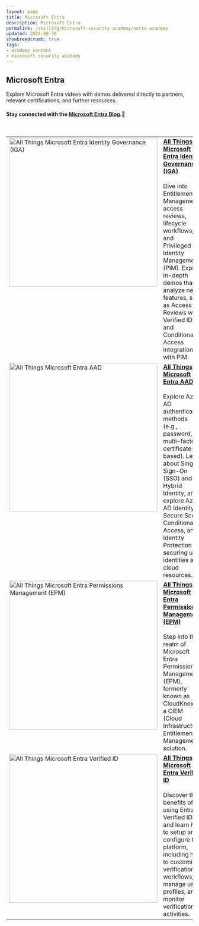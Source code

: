 ```yaml
---
layout: page
title: Microsoft Entra
description: Microsoft Entra
permalink: /skilling/microsoft-security-academy/entra-academy
updated: 2024-08-30
showbreadcrumb: true
Tags:
- academy content
- microsoft security academy
---
```


## Microsoft Entra
Explore Microsoft Entra videos with demos delivered directly to partners, relevant certifications, and further resources.

#### Stay connected with the [Microsoft Entra Blog](https://techcommunity.microsoft.com/t5/microsoft-entra-azure-ad-blog/bg-p/Identity).🔗


<div>&nbsp;</div>


<table>
  <tr style="vertical-align:top">
    <td><a href="https://youtu.be/bm_zgd1DtdQ"><img src="https://img.youtube.com/vi/bm_zgd1DtdQ/maxresdefault.jpg" alt="All Things Microsoft Entra Identity Governance (IGA)" width="400" height="400"></a></td>
    <td><a href="https://youtu.be/bm_zgd1DtdQ"><b>All Things Microsoft Entra Identity Governance (IGA)</b></a><br><br>Dive into Entitlements Management, access reviews, lifecycle workflows, and Privileged Identity Management (PIM). Explore in-depth demos that analyze new features, such as Access Reviews with Verified ID and Conditional Access integration with PIM.</td>
  </tr>
  <tr style="vertical-align:top">
    <td><a href="https://youtu.be/-RFDYX8Qjus"><img src="https://img.youtube.com/vi/-RFDYX8Qjus/maxresdefault.jpg" alt="All Things Microsoft Entra AAD" width="400" height="400"></a></td>
    <td><a href="https://youtu.be/-RFDYX8Qjus"><b>All Things Microsoft Entra AAD</b></a><br><br>Explore Azure AD authentication methods (e.g., password, multi-factor, certificate-based). Learn about Single Sign-On (SSO) and Hybrid Identity, and explore Azure AD Identity Secure Score, Conditional Access, and Identity Protection for securing user identities and cloud resources.</td>
  </tr>
  <tr style="vertical-align:top">
    <td><a href="https://youtu.be/wmJA5orgODA"><img src="https://img.youtube.com/vi/wmJA5orgODA/maxresdefault.jpg" alt="All Things Microsoft Entra Permissions Management (EPM)" width="400" height="400"></a></td>
    <td><a href="https://youtu.be/wmJA5orgODA"><b>All Things Microsoft Entra Permissions Management (EPM)</b></a><br><br>Step into the realm of Microsoft Entra Permissions Management (EPM), formerly known as CloudKnox — a CIEM (Cloud Infrastructure Entitlement Management) solution.</td>
  </tr>
  <tr style="vertical-align:top">
    <td><a href="https://youtu.be/YifVDr-ARRQ"><img src="https://img.youtube.com/vi/YifVDr-ARRQ/maxresdefault.jpg" alt="All Things Microsoft Entra Verified ID" width="400" height="400"></a></td>
    <td><a href="https://youtu.be/YifVDr-ARRQ"><b>All Things Microsoft Entra Verified ID</b></a><br><br>Discover the benefits of using Entra Verified ID and learn how to setup and configure the platform, including how to customize verification workflows, manage user profiles, and monitor verification activities.</td>
  </tr>